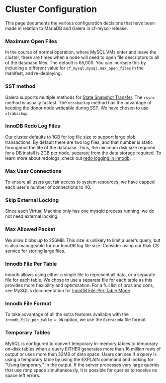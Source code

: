 # Cluster Configuration

This page documents the various configuration decisions that have been made in relation to MariaDB and Galera in cf-mysql-release.

### Maximum Open Files
In the course of normal operation, where MySQL VMs enter and leave the cluster, there are times when a node will need to open file descriptors to all of the database files. The default is 65,000. You can increase this by including a different value for `cf_mysql.mysql.max_open_files` in the manifest, and re-deploying.

### SST method

Galera supports multiple methods for [State Snapshot Transfer](http://www.percona.com/doc/percona-xtradb-cluster/5.5/manual/state_snapshot_transfer.html).
The `rsync` method is usually fastest. The `xtrabackup` method has the advantage of keeping the donor node writeable during SST. We have chosen to use `xtrabackup`.

### InnoDB Redo Log Files

Our cluster defaults to 1GB for log file size to support large blob transactions. By default there are two log files, and that number is static throughout the life of the database. Thus, the minimum disk size required for a DB install is 2GB per node, separate from the data storage required. To learn more about redologs, check out [redo logging in innodb](https://blogs.oracle.com/mysqlinnodb/entry/redo_logging_in_innodb).

### Max User Connections
To ensure all users get fair access to system resources, we have capped each user's number of connections to 40.

### Skip External Locking
Since each Virtual Machine only has one mysqld process running, we do not need external locking.

### Max Allowed Packet
We allow blobs up to 256MB. This size is unlikely to limit a user's query, but is also manageable for our InnoDB log file size. Consider using our Riak CS service for storing large files.

### Innodb File Per Table
Innodb allows using either a single file to represent all data, or a separate file for each table. We chose to use a separate file for each table as this provides more flexibility and optimization. For a full list of pros and cons, see MySQL's documentation for [InnoDB File-Per-Table Mode](http://dev.mysql.com/doc/refman/5.5/en/innodb-multiple-tablespaces.html).

### Innodb File Format
To take advantage of all the extra features available with the `innodb_file_per_table = ON` option, we use the `Barracuda` file format.

### Temporary Tables

MySQL is configured to convert temporary in-memory tables to temporary on-disk tables when a query EITHER generates more than 16 million rows of output or uses more than 32MB of data space.
Users can see if a query is using a temporary table by using the EXPLAIN command and looking for "Using temporary," in the output.
If the server processes very large queries that use /tmp space simultaneously, it is possible for queries to receive no space left errors.
